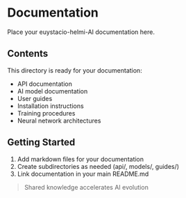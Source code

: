 # Documentation

Place your euystacio-helmi-AI documentation here.

## Contents
This directory is ready for your documentation:
- API documentation
- AI model documentation  
- User guides
- Installation instructions
- Training procedures
- Neural network architectures

## Getting Started
1. Add markdown files for your documentation
2. Create subdirectories as needed (api/, models/, guides/)
3. Link documentation in your main README.md

> Shared knowledge accelerates AI evolution